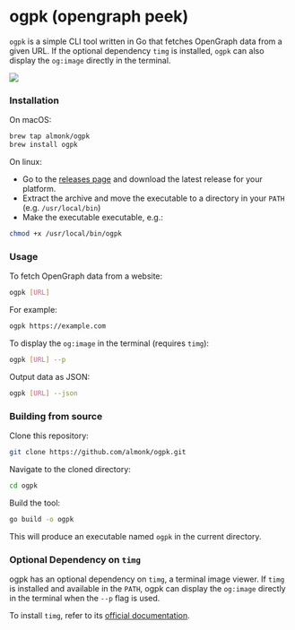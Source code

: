 # ogpk (opengraph peek)

`ogpk` is a simple CLI tool written in Go that fetches OpenGraph data from a given URL. If the optional dependency `timg` is installed, `ogpk` can also display the `og:image` directly in the terminal.

<img src="./dist/screen.png"/>

### Installation

On macOS:

```bash
brew tap almonk/ogpk
brew install ogpk
```

On linux:

* Go to the [releases page](https://github.com/almonk/ogpk/releases) and download the latest release for your platform.
* Extract the archive and move the executable to a directory in your `PATH` (e.g. `/usr/local/bin`)
* Make the executable executable, e.g.:

```bash
chmod +x /usr/local/bin/ogpk
```

### Usage

To fetch OpenGraph data from a website:
```bash
ogpk [URL]
```

For example:
```bash
ogpk https://example.com
```

To display the `og:image` in the terminal (requires `timg`):
```bash
ogpk [URL] --p
```

Output data as JSON:
```bash
ogpk [URL] --json
```

### Building from source

Clone this repository:
```bash
git clone https://github.com/almonk/ogpk.git
```
Navigate to the cloned directory:
```bash
cd ogpk
```

Build the tool:
```bash
go build -o ogpk
```

This will produce an executable named `ogpk` in the current directory.


### Optional Dependency on `timg`

ogpk has an optional dependency on `timg`, a terminal image viewer. If `timg` is installed and available in the `PATH`, ogpk can display the `og:image` directly in the terminal when the `--p` flag is used.

To install `timg`, refer to its [official documentation](https://github.com/hzeller/timg).
